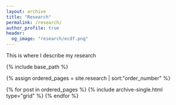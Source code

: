 ```yaml
---
layout: archive
title: "Research"
permalink: /research/
author_profile: true
header:
  og_image: "research/ecdf.png"
---
```



  This is where I describe my research

<nbsp>

{% include base_path %}

{% assign ordered_pages = site.research | sort:"order_number" %}

{% for post in ordered_pages %}
  {% include archive-single.html type="grid" %}
{% endfor %}
